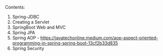 Contents:

1. Spring-JDBC
2. Creating a Servlet
3. SpringBoot Web and MVC
4. Spring JPA
5. Spring AOP - https://javatechonline.medium.com/aop-aspect-oriented-programming-in-spring-spring-boot-13cf2b33d835
6. Spring Security
